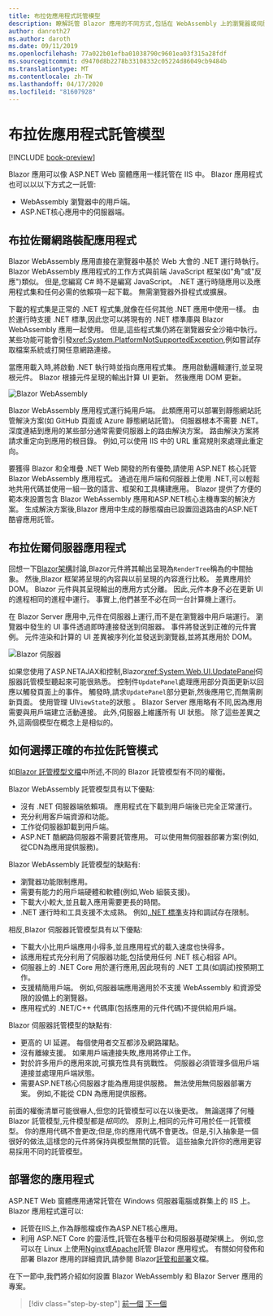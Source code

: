 ```yaml
---
title: 布拉佐應用程式託管模型
description: 瞭解託管 Blazor 應用的不同方式,包括在 WebAssembly 上的瀏覽器或伺服器上。
author: danroth27
ms.author: daroth
ms.date: 09/11/2019
ms.openlocfilehash: 77a022b01efba01038790c9601ea03f315a28fdf
ms.sourcegitcommit: d9470d8b2278b33108332c05224d86049cb9484b
ms.translationtype: MT
ms.contentlocale: zh-TW
ms.lasthandoff: 04/17/2020
ms.locfileid: "81607928"
---
```

# <a name="blazor-app-hosting-models"></a>布拉佐應用程式託管模型

[!INCLUDE [book-preview](../../../includes/book-preview.md)]

Blazor 應用可以像 ASP.NET Web 窗體應用一樣託管在 IIS 中。 Blazor 應用程式也可以以以下方式之一託管:

- WebAssembly 瀏覽器中的用戶端。
- ASP.NET核心應用中的伺服器端。

## <a name="blazor-webassembly-apps"></a>布拉佐爾網路裝配應用程式

Blazor WebAssembly 應用直接在瀏覽器中基於 Web 大會的 .NET 運行時執行。 Blazor WebAssembly 應用程式的工作方式與前端 JavaScript 框架(如"角"或"反應")類似。 但是,您編寫 C# 時不是編寫 JavaScript。 .NET 運行時隨應用以及應用程式集和任何必需的依賴項一起下載。 無需瀏覽器外掛程式或擴展。

下載的程式集是正常的 .NET 程式集,就像在任何其他 .NET 應用中使用一樣。 由於運行時支援 .NET 標準,因此您可以將現有的 .NET 標準庫與 Blazor WebAssembly 應用一起使用。 但是,這些程式集仍將在瀏覽器安全沙箱中執行。 某些功能可能會引發<xref:System.PlatformNotSupportedException>,例如嘗試存取檔案系統或打開任意網路連接。

當應用載入時,將啟動 .NET 執行時並指向應用程式集。 應用啟動邏輯運行,並呈現根元件。 Blazor 根據元件呈現的輸出計算 UI 更新。 然後應用 DOM 更新。

![Blazor WebAssembly](media/hosting-models/blazor-webassembly.png)

Blazor WebAssembly 應用程式運行純用戶端。 此類應用可以部署到靜態網站託管解決方案(如 GitHub 頁面或 Azure 靜態網站託管)。 伺服器根本不需要 .NET。 深度連結到應用的某些部分通常需要伺服器上的路由解決方案。 路由解決方案將請求重定向到應用的根目錄。 例如,可以使用 IIS 中的 URL 重寫規則來處理此重定向。

要獲得 Blazor 和全堆疊 .NET Web 開發的所有優勢,請使用 ASP.NET 核心託管 Blazor WebAssembly 應用程式。 通過在用戶端和伺服器上使用 .NET,可以輕鬆地共用代碼並使用一組一致的語言、框架和工具構建應用。 Blazor 提供了方便的範本來設置包含 Blazor WebAssembly 應用和ASP.NET核心主機專案的解決方案。 生成解決方案後,Blazor 應用中生成的靜態檔由已設置回退路由的ASP.NET酷睿應用託管。

## <a name="blazor-server-apps"></a>布拉佐爾伺服器應用程式

回想一下[Blazor架構](architecture-comparison.md#blazor)討論,Blazor元件將其輸出呈現為`RenderTree`稱為的中間抽象。 然後,Blazor 框架將呈現的內容與以前呈現的內容進行比較。 差異應用於 DOM。 Blazor 元件與其呈現輸出的應用方式分離。 因此,元件本身不必在更新 UI 的進程相同的進程中運行。 事實上,他們甚至不必在同一台計算機上運行。

在 Blazor Server 應用中,元件在伺服器上運行,而不是在瀏覽器中用戶端運行。 瀏覽器中發生的 UI 事件透過即時連接發送到伺服器。 事件將發送到正確的元件實例。 元件渲染和計算的 UI 差異被序列化並發送到瀏覽器,並將其應用於 DOM。

![Blazor 伺服器](media/hosting-models/blazor-server.png)

如果您使用了ASP.NETAJAX和控制,Blazor<xref:System.Web.UI.UpdatePanel>伺服器託管模型聽起來可能很熟悉。 控制件`UpdatePanel`處理應用部分頁面更新以回應以觸發頁面上的事件。 觸發時,請求`UpdatePanel`部分更新,然後應用它,而無需刷新頁面。 使用管理 UI`ViewState`的狀態 。 Blazor Server 應用略有不同,因為應用需要與用戶端建立活動連接。 此外,伺服器上維護所有 UI 狀態。 除了這些差異之外,這兩個模型在概念上是相似的。

## <a name="how-to-choose-the-right-blazor-hosting-model"></a>如何選擇正確的布拉佐託管模式

如[Blazor 託管模型文檔](/aspnet/core/blazor/hosting-models)中所述,不同的 Blazor 託管模型有不同的權衡。

Blazor WebAssembly 託管模型具有以下優點:

- 沒有 .NET 伺服器端依賴項。 應用程式在下載到用戶端後已完全正常運行。
- 充分利用客戶端資源和功能。
- 工作從伺服器卸載到用戶端。
- ASP.NET 酷網路伺服器不需要託管應用。 可以使用無伺服器部署方案(例如,從CDN為應用提供服務)。

Blazor WebAssembly 託管模型的缺點有:

- 瀏覽器功能限制應用。
- 需要有能力的用戶端硬體和軟體(例如,Web 組裝支援)。
- 下載大小較大,並且載入應用需要更長的時間。
- .NET 運行時和工具支援不太成熟。 例如[,.NET 標準](../../standard/net-standard.md)支持和調試存在限制。

相反,Blazor 伺服器託管模型具有以下優點:

- 下載大小比用戶端應用小得多,並且應用程式的載入速度也快得多。
- 該應用程式充分利用了伺服器功能,包括使用任何 .NET 核心相容 API。
- 伺服器上的 .NET Core 用於運行應用,因此現有的 .NET 工具(如調試)按預期工作。
- 支援精簡用戶端。 例如,伺服器端應用適用於不支援 WebAssembly 和資源受限的設備上的瀏覽器。
- 應用程式的 .NET/C++ 代碼庫(包括應用的元件代碼)不提供給用戶端。

Blazor 伺服器託管模型的缺點有:

- 更高的 UI 延遲。 每個使用者交互都涉及網路躍點。
- 沒有離線支援。 如果用戶端連接失敗,應用將停止工作。
- 對於許多用戶的應用來說,可擴充性具有挑戰性。 伺服器必須管理多個用戶端連接並處理用戶端狀態。
- 需要ASP.NET核心伺服器才能為應用提供服務。 無法使用無伺服器部署方案。 例如,不能從 CDN 為應用提供服務。

前面的權衡清單可能很嚇人,但您的託管模型可以在以後更改。 無論選擇了何種 Blazor 託管模型,元件模型都是*相同的*。 原則上,相同的元件可用於任一託管模型。 你的應用代碼不會更改;但是,你的應用代碼不會更改。但是,引入抽象是一個很好的做法,這樣您的元件將保持與模型無關的託管。 這些抽象允許你的應用更容易採用不同的託管模型。

## <a name="deploy-your-app"></a>部署您的應用程式

ASP.NET Web 窗體應用通常託管在 Windows 伺服器電腦或群集上的 IIS 上。 Blazor 應用程式還可以:

- 託管在IIS上,作為靜態檔或作為ASP.NET核心應用。
- 利用 ASP.NET Core 的靈活性,託管在各種平台和伺服器基礎架構上。 例如,您可以在 Linux 上使用[Nginx](/aspnet/core/host-and-deploy/linux-nginx)或[Apache](/aspnet/core/host-and-deploy/linux-apache)託管 Blazor 應用程式。 有關如何發佈和部署 Blazor 應用的詳細資訊,請參閱 Blazor[託管和部署](/aspnet/core/host-and-deploy/blazor/)文檔。

在下一節中,我們將介紹如何設置 Blazor WebAssembly 和 Blazor Server 應用的專案。

>[!div class="step-by-step"]
>[前一個](architecture-comparison.md)
>[下一個](project-structure.md)
